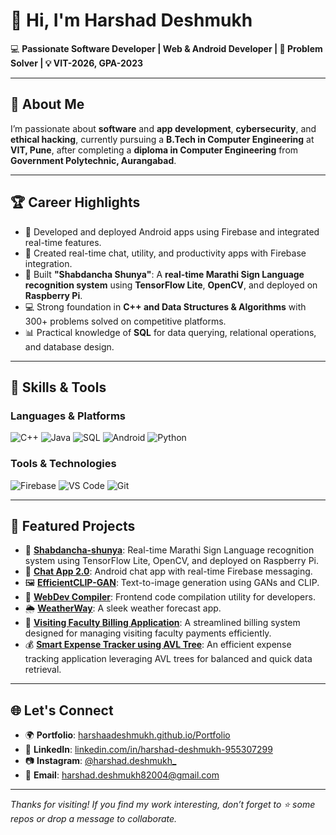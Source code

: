 # 👋 Hi, I'm Harshad Deshmukh

💻 **Passionate Software Developer | Web & Android Developer | 🎯 Problem Solver | 💡 VIT-2026, GPA-2023**

---

## 👀 About Me
I’m passionate about **software** and **app development**, **cybersecurity**, and **ethical hacking**, currently pursuing a **B.Tech in Computer Engineering** at **VIT, Pune**, after completing a **diploma in Computer Engineering** from **Government Polytechnic, Aurangabad**.

---

## 🏆 Career Highlights

- 📱 Developed and deployed Android apps using Firebase and integrated real-time features.
- 💬 Created real-time chat, utility, and productivity apps with Firebase integration.
- 🧠 Built **"Shabdancha Shunya"**: A **real-time Marathi Sign Language recognition system** using **TensorFlow Lite**, **OpenCV**, and deployed on **Raspberry Pi**.
- 💻 Strong foundation in **C++ and Data Structures & Algorithms** with 300+ problems solved on competitive platforms.
- 📊 Practical knowledge of **SQL** for data querying, relational operations, and database design.

---

## 🚀 Skills & Tools

### Languages & Platforms
![C++](https://img.shields.io/badge/C++-00599C?style=for-the-badge&logo=c%2B%2B&logoColor=white)
![Java](https://img.shields.io/badge/Java-ED8B00?style=for-the-badge&logo=java&logoColor=white)
![SQL](https://img.shields.io/badge/SQL-336791?style=for-the-badge&logo=postgresql&logoColor=white)
![Android](https://img.shields.io/badge/Android-3DDC84?style=for-the-badge&logo=android&logoColor=white)
![Python](https://img.shields.io/badge/Python-3776AB?style=for-the-badge&logo=python&logoColor=white)

### Tools & Technologies
![Firebase](https://img.shields.io/badge/Firebase-FFCA28?style=for-the-badge&logo=firebase&logoColor=white)
![VS Code](https://img.shields.io/badge/VS%20Code-007ACC?style=for-the-badge&logo=visual-studio-code&logoColor=white)
![Git](https://img.shields.io/badge/Git-F05032?style=for-the-badge&logo=git&logoColor=white)

---

## 📂 Featured Projects

- 🧠 [**Shabdancha-shunya**](https://github.com/harshaadeshmukh/Shabancha-shunya): Real-time Marathi Sign Language recognition system using TensorFlow Lite, OpenCV, and deployed on Raspberry Pi.
- 💬 [**Chat App 2.0**](https://github.com/harshaadeshmukh/chat-app-2.0): Android chat app with real-time Firebase messaging.
- 🖼️ [**EfficientCLIP-GAN**](https://github.com/harshaadeshmukh/EfficientCLIP-GAN): Text-to-image generation using GANs and CLIP.
- 🔧 [**WebDev Compiler**](https://github.com/harshaadeshmukh/WebDev-Compiler): Frontend code compilation utility for developers.
- 🌦️ [**WeatherWay**](https://github.com/harshaadeshmukh/WeatherWay): A sleek weather forecast app.
- 🧾 [**Visiting Faculty Billing Application**](https://github.com/harshaadeshmukh/Visiting-Faculty-Billing-Application): A streamlined billing system designed for managing visiting faculty payments efficiently.
- 💰 [**Smart Expense Tracker using AVL Tree**](https://github.com/harshaadeshmukh/Smart-Expense-Tracker-AVL): An efficient expense tracking application leveraging AVL trees for balanced and quick data retrieval.


---

## 🌐 Let's Connect

- 🌍 **Portfolio**: [harshaadeshmukh.github.io/Portfolio](https://harshaadeshmukh.github.io/Portfolio/)
- 💼 **LinkedIn**: [linkedin.com/in/harshad-deshmukh-955307299](https://www.linkedin.com/in/harshad-deshmukh-955307299/)
- 📷 **Instagram**: [@harshad.deshmukh_](https://www.instagram.com/harshad.deshmukh_/)
- 📧 **Email**: [harshad.deshmukh82004@gmail.com](mailto:harshad.deshmukh82004@gmail.com)

---

_Thanks for visiting! If you find my work interesting, don’t forget to ⭐️ some repos or drop a message to collaborate._

